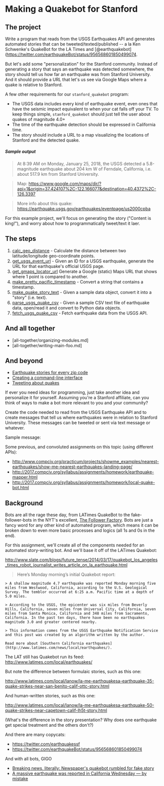 # Making a Quakebot for Stanford

## The project

Write a program that reads from the USGS Earthquakes API and generates automated stories that can be tweeted/texted/published -- a la Ken Schwenke's QuakeBot for the LA Times and [@earthquakebot](https://twitter.com/earthquakeBot/status/956568601850499074.

But let's add some "personalization" for the Stanford community. Instead of generating a story that says an earthquake was detected somewhere, the story should tell us how far an earthquake was from Stanford University. And it should provide a URL that let's us see via Google Maps where a quake is relative to Stanford. 

A few other requirements for our `stanford_quakebot` program:

- The USGS data includes every kind of earthquake event, even ones that have the seismic impact equivalent to when your cat falls off your TV. To keep things simple, `stanford_quakebot` should just tell the user about quakes of magnitude 4.0+
- The time of the earthquake detection should be expressed in California time.
- The story should include a URL to a map visualizing the locations of Stanford and the detected quake.


##### Sample output

> At 8:39 AM on Monday, January 25, 2018, the USGS detected a 5.8-magnitude earthquake about 204 km W of Ferndale, California, i.e. about 517.9 km from Stanford University.

> Map: https://www.google.com/maps/dir/?api=1&origin=37.424107%2C-122.166077&destination=40.4372%2C-126.3397
 
> More info about this quake: https://earthquake.usgs.gov/earthquakes/eventpage/us2000cpba

For this example project, we'll focus on generating the story ("Content is king!"), and worry about how to programmatically tweet/text it laer.


<a name="the-steps-list" id="the-steps-list"></a>

## The steps

1. [calc_geo_distance](steps/calc_geo_distance) - Calculate the distance between two latitude/longitude geo-coordinate points.
2. [get_usgs_event_url](steps/get_usgs_event_url) - Given an ID for a USGS earthquake, generate the URL for that earthquake's official USGS page.
3. [get_gmaps_locator_url](steps/get_gmaps_directions_url) Generate a Google (static) Maps URL that shows where 1 point is compared to another.
4. [make_pretty_pacific_timestamp](steps/make_pretty_timestamp) - Convert a string that contains a timestamp. 
4. [make_quake_story_text](steps/make_quake_story_text) - Given a sample data object, convert it into a "story" (i.e. text).
5. [parse_usgs_quake_csv](steps/parse_usgs_quake_csv) - Given a sample CSV text file of earthquake data, open/read it and convert to Python data objects.
6. [fetch_usgs_quake_csv](steps/fetch_usgs_quake_csv) - Fetch earthquake data from the USGS API.


## And all together

- [all-together/organizing-modules.md]
- [all-together/writing-main-foo.md]


## And beyond

- [Earthquake stories for every zip code](extra-credit/zip-code-quakes)
- [Creating a command-line interface](extra-credit/ui-ux-cli.md)
- [Tweeting about quakes](extra-credit/tweet-quake.md)








If ever you need ideas for programming, just take another idea and personalize it for yourself. Assuming you're a Stanford affiliate, can you think of ways to 
make a bot more relevant to you and your community?

Create the code needed to read from the USGS Earthquake API and to create messages that tell us where earthquakes were in relation to Stanford University. These messages can be tweeted or sent via text message or whatever. 

Sample message:




Some previous, and convoluted assignments on this topic (using different APIs):

- http://www.compciv.org/practicum/projects/showme_examples/nearest-earthquakes/show-me-nearest-earthquakes-landing-page/
- http://2017.compciv.org/syllabus/assignments/homework/earthquake-mapper.html
- http://2017.compciv.org/syllabus/assignments/homework/local-quake-bot.html


## Background

Bots are all the rage these day, from LATimes QuakeBot to the fake-follower-bots in the NYT's excellent, [The Follower Factory](https://www.nytimes.com/interactive/2018/01/27/technology/social-media-bots.html). Bots are just a fancy word for any other kind of automated program, which means it can be broken down to even more basic processes and logics (all 1s and 0s in the end).

For this assignment, we'll create all of the components needed for an automated story-writing bot. And we'll base it off of the LATimes Quakebot:

http://www.slate.com/blogs/future_tense/2014/03/17/quakebot_los_angeles_times_robot_journalist_writes_article_on_la_earthquake.html

> Here’s Monday morning’s initial Quakebot report:

    > A shallow magnitude 4.7 earthquake was reported Monday morning five miles from Westwood, California, according to the U.S. Geological Survey. The temblor occurred at 6:25 a.m. Pacific time at a depth of 5.0 miles.
    
    > According to the USGS, the epicenter was six miles from Beverly Hills, California, seven miles from Universal City, California, seven miles from Santa Monica, California and 348 miles from Sacramento, California. In the past ten days, there have been no earthquakes magnitude 3.0 and greater centered nearby.
    
    > This information comes from the USGS Earthquake Notification Service and this post was created by an algorithm written by the author.
    
    Read more about [Southern California earthquakes](http://www.latimes.com/news/local/earthquakes/).



The LAT still has Quakebot run its feed: http://www.latimes.com/local/earthquakes/

But note the difference between formulaic stories, such as this one:

http://www.latimes.com/local/lanow/la-me-earthquakesa-earthquake-35-quake-strikes-near-san-benito-calif-ottc-story.html


And human-written stories, such as this one:

http://www.latimes.com/local/lanow/la-me-earthquakesa-earthquake-50-quake-strikes-near-capetown-calif-lh5t-story.html

(What's the difference in the story presentation? Why does one earthquake get special treatment and the others don't?)

And there are many copycats:

- https://twitter.com/earthquakessf
- https://twitter.com/earthquakeBot/status/956568601850499074


And with all bots, GIGO

- [Breaking news, literally: Newspaper's quakebot rumbled for fake story](https://www.theregister.co.uk/2017/06/22/la_times_bot_spreads_fake_news/)
- [A massive earthquake was reported in California Wednesday — by mistake](https://www.washingtonpost.com/news/morning-mix/wp/2017/06/22/a-massive-earthquake-was-just-reported-in-california-turns-out-it-happened-in-1925/?utm_term=.9cbb37b8965d)

